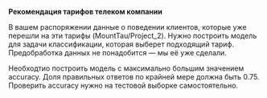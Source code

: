 **Рекомендация тарифов телеком компании**


В вашем распоряжении данные о поведении клиентов, которые уже перешли на эти тарифы (MountTau/Project_2). Нужно построить модель для задачи классификации, которая выберет подходящий тариф. Предобработка данных не понадобится — мы её уже сделали.

Необходтио построить модель с максимально большим значением accuracy. Доля правильных ответов по крайней мере должна быть 0.75. Проверить accuracy нужно на тестовой выборке самостоятельно.
